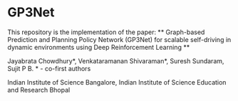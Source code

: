 # GP3Net

This repository is the implementation of the paper:
** Graph-based Prediction and Planning Policy Network (GP3Net) for scalable self-driving in dynamic environments using Deep Reinforcement Learning **

Jayabrata Chowdhury*, Venkataramanan Shivaraman*, Suresh Sundaram, Sujit P B. * - co-first authors

Indian Institute of Science Bangalore, Indian Institute of Science Education and Research Bhopal
